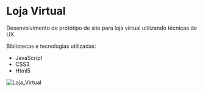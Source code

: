 # Loja Virtual

Desenvolvimento de protótipo de site para loja virtual utilizando técnicas de UX.

Bibliotecas e tecnologias utilizadas:
- JavaScript
- CSS3
- Html5

![Loja_Virtual](https://i.imgur.com/L1N8o4X.png"Loja_Virtual")
